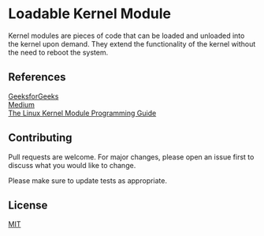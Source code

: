 # Loadable Kernel Module

Kernel modules are pieces of code that can be loaded and unloaded into the kernel upon demand. They extend the functionality of the kernel without the need to reboot the system.

## References
[GeeksforGeeks](https://www.geeksforgeeks.org/linux-kernel-module-programming-hello-world-program/)<br />
[Medium](https://blog.sourcerer.io/writing-a-simple-linux-kernel-module-d9dc3762c234)
<br />
[The Linux Kernel Module Programming Guide](https://www.tldp.org/LDP/lkmpg/2.6/html/x121.html)

## Contributing
Pull requests are welcome. For major changes, please open an issue first to discuss what you would like to change.

Please make sure to update tests as appropriate.

## License
[MIT](https://choosealicense.com/licenses/mit/)

